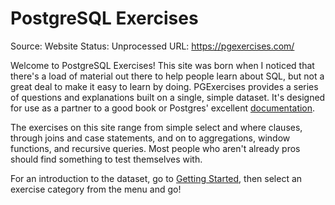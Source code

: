 # PostgreSQL Exercises

Source: Website
Status: Unprocessed
URL: https://pgexercises.com/

Welcome to PostgreSQL Exercises! This site was born when I noticed that there's a load of material out there to help people learn about SQL, but not a great deal to make it easy to learn by doing. PGExercises provides a series of questions and explanations built on a single, simple dataset. It's designed for use as a partner to a good book or Postgres' excellent [documentation](https://www.postgresql.org/docs/current/index.html).

The exercises on this site range from simple select and where clauses, through joins and case statements, and on to aggregations, window functions, and recursive queries. Most people who aren't already pros should find something to test themselves with.

For an introduction to the dataset, go to [Getting Started](https://pgexercises.com/gettingstarted.html), then select an exercise category from the menu and go!